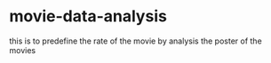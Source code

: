 # movie-data-analysis
this is to predefine the rate of the movie by analysis the poster of the movies 
